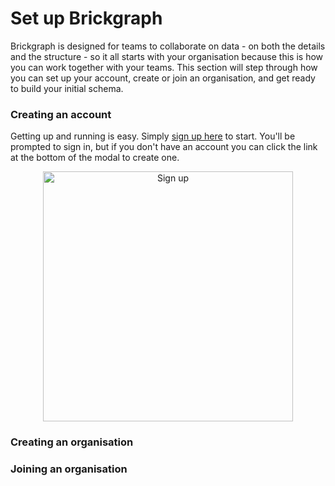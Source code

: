 # Set up Brickgraph

Brickgraph is designed for teams to collaborate on data - on both the details and the structure - so it all starts with your organisation because this is how you can work together with your teams. This section will step through how you can set up your account, create or join an organisation, and get ready to build your initial schema.

### Creating an account

Getting up and running is easy. Simply [sign up here](https://app.brickgraph.io)
to start. You'll be prompted to sign in, but if you don't have an account you can click the link
at the bottom of the modal to create one.

<p align="center">
<a href="https://app.brickgraph.io" target="_blank">
 <img src="/img/sign-up.png" alt="Sign up" width="400">
 </a>
</p>

### Creating an organisation

### Joining an organisation

